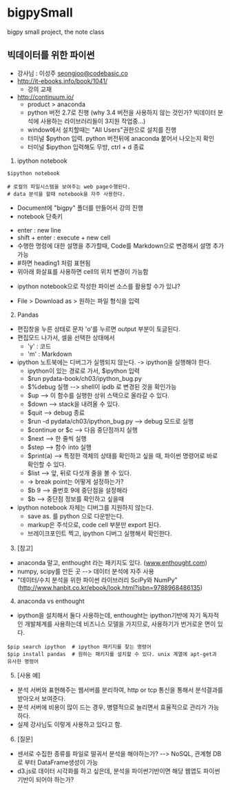 # bigpySmall
bigpy small project, the note class

## 빅데이터를 위한 파이썬
- 강사님 : 이성주 seongjoo@codebasic.co
- http://it-ebooks.info/book/1041/
  * 강의 교재
- http://continuum.io/ 
  * product > anaconda
  * python 버전 2.7로 진행
   (why 3.4 버전을 사용하지 않는 것인가? 빅데이터 분석에 사용하는 라이브러리들이 3지원 작업중...)
  * window에서 설치할때는 "All Users"권한으로 설치를 진행
  * 터미널 $python 입력. python 버전뒤에 anaconda 붙어서 나오는지 확인
  * 터미널 $ipython 입력해도 무방, ctrl + d 종료	
 
 
1. ipython notebook
```
$ipython notebook

# 로컬의 파일시스템을 보여주는 web page수행된다.
# data 분석을 할때 notebook을 자주 사용한다.
```
- Document에  "bigpy" 폴더를 만들어서 강의 진행
- notebook 단축키 
 * enter : new line
 * shift + enter : execute + new cell
 * 수행한 명령에 대한 설명을 추가할때, Code를 Markdown으로 변경해서 설명 추가 가능
 * #하면 heading1 처럼 표현됨
 * 위아래 화살표를 사용하면 cell의 위치 변경이 가능함
- ipython notebook으로 작성한 파이썬 소스를 활용할 수가 있냐?
 * File > Download as > 원하는 파일 형식을 입력

2. Pandas
 - 편집창을 누른 상태로 문자 'o'를 누르면  output 부분이 토글된다.
 - 편집모드 나가서, 셀을 선택한 상태에서
   * 'y' : 코드
   * 'm' : Markdown
 - ipython 노트북에는 디버그가 실행되지 않는다. -> ipython을 실행해야 한다.
   * ipython이 있는 경로로 가서, $ipython 입력
   * $run pydata-book/ch03/ipython_bug.py
   * $%debug 실행  --> shell이  ipdb 로 변경된 것을 확인가능
   * $up --> 이 함수를 실행한 상위 스택으로 올라갈 수 있다.
   * $down --> stack을 내려올 수 있다.
   * $quit --> debug 종료
   * $run -d pydata/ch03/ipython_bug.py --> debug 모드로 실행
   * $continue or $c -->  다음 중단점까지 실행
   * $next --> 한 줄씩 실행
   * $step --> 함수 into 실행
   * $print(a)  -->  특정한 객체의 상태를 확인하고 싶을 때, 파이썬 명령어로 바로 확인할 수 있다.
   * $list --> 앞, 뒤로 다섯개 줄을 볼 수 있다.
   * -> break point는 어떻게 설정하는가?
   * $b 9 --> 줄번호 9에 중단점을 설정해라
   * $b --> 중단점 정보를 확인하고 싶을때
 - ipython notebook 자체는 디버그를 지원하지 않는다.
   * save as. 를 python 으로 다운받는다.
   * markup은 주석으로, code cell 부분만 export 된다.
   * 브레이크포인트 찍고, ipython 디버그 실행해서 확인한다.

3. [참고]
  - anaconda 말고, enthought 라는 패키지도 있다. (www.enthought.com)
  - numpy, scipy를 만든 곳 --> 데이터 분석에 자주 사용
  - "데이터/수치 분석을 위한 파이썬 라이브러리 SciPy와 NumPy" (http://www.hanbit.co.kr/ebook/look.html?isbn=9788968486135)

4. anaconda vs enthought
  - ipython을 설치해서 둘다 사용하는데, enthought는 ipython기반에 자기 독자적인 개발체계를 사용하는데 비즈니스 모델을 가지므로, 사용하기가 번거로운 면이 있다.
 
 ```
 $pip search ipython  # ipython 패키지를 찾는 명령어
 $pip install pandas  # 원하는 패키지를 설치할 수 있다. unix 계열에 apt-get과 유사한 명령어	
 ```

5. [사용 예]
  - 분석 서버와 표현해주는 웹서버를 분리하여, http or tcp 통신을 통해서 분석결과를 받아오서 보여준다.
  - 분석 서버에 비용이 많이 드는 경우, 병렬적으로 늘리면서 효율적으로 관리가 가능하다.
  - 실제 강사님도 이렇게 사용하고 있다고 함.

6. [질문]
  - 센서로 수집한 종류를 파일로 떨궈서 분석을 해야하는가? --> NoSQL, 관계형 DB로 부터 DataFrame생성이 가능
  - d3.js로 데이터 시각화를 하고 싶은데, 분석을 파이썬기반이면 해당 웹앱도 파이썬 기반이 되어야 하는가?
